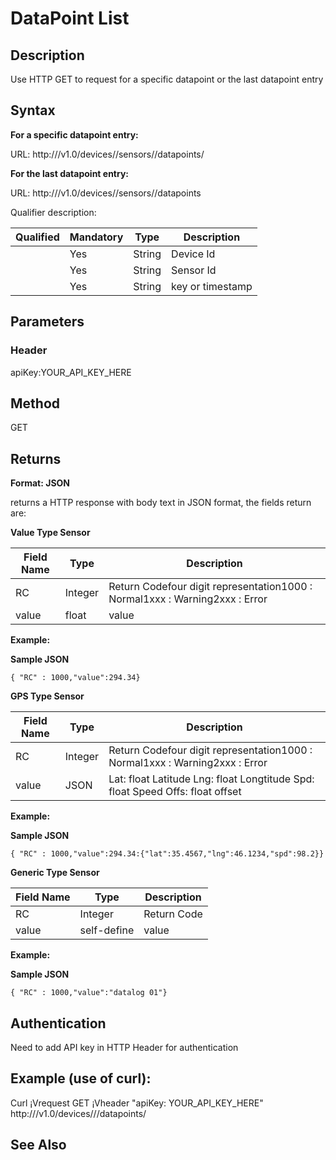 # DataPoint List

## Description

Use HTTP GET to request for a specific datapoint or the last datapoint entry

## Syntax

**For a specific datapoint entry:**

URL: http:///v1.0/devices//sensors//datapoints/

**For the last datapoint entry:**

URL: http:///v1.0/devices//sensors//datapoints

Qualifier description:

|Qualified |Mandatory |Type |Description |
| --- | --- | --- | --- |
|  | Yes | String | Device Id |
|  | Yes | String | Sensor Id |
|  | Yes | String | key or timestamp |

## Parameters

### Header

apiKey:YOUR\_API\_KEY\_HERE

## Method

GET

## Returns

**Format: JSON**

returns a HTTP response with body text in JSON format, the fields return are:

**Value Type Sensor**

|Field Name|Type |Description|
| --- | --- | --- |
| RC | Integer | Return Codefour digit representation1000 : Normal1xxx : Warning2xxx : Error |
| value | float | value |

**Example:**

**Sample JSON**

```
{ "RC" : 1000,"value":294.34}
```

**GPS Type Sensor**

|Field Name |Type |Description |
| --- | --- | --- |
| RC | Integer | Return Codefour digit representation1000 : Normal1xxx : Warning2xxx : Error |
| value | JSON | Lat: float Latitude Lng: float Longtitude Spd: float Speed Offs: float offset |

**Example:**

**Sample JSON**

```
{ "RC" : 1000,"value":294.34:{"lat":35.4567,"lng":46.1234,"spd":98.2}}
```

**Generic Type Sensor**

|Field Name |Type |Description |
| --- | --- | --- |
| RC | Integer | Return Code |
| value | self-define | value |

**Example:**

**Sample JSON**

```
{ "RC" : 1000,"value":"datalog 01"}
```



## Authentication

Need to add API key in HTTP Header for authentication

## Example (use of curl):

Curl ¡Vrequest GET ¡Vheader "apiKey: YOUR\_API\_KEY\_HERE" http:///v1.0/devices///datapoints/

## See Also

